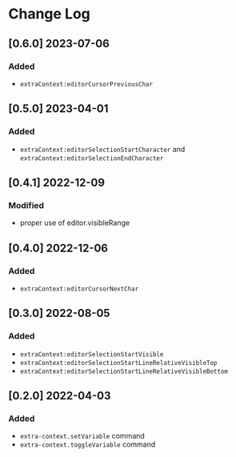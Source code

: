 # Change Log

## [0.6.0] 2023-07-06
### Added
- `extraContext:editorCursorPreviousChar`

## [0.5.0] 2023-04-01
### Added
- `extraContext:editorSelectionStartCharacter` and `extraContext:editorSelectionEndCharacter`

## [0.4.1] 2022-12-09
### Modified
- proper use of editor.visibleRange

## [0.4.0] 2022-12-06
### Added
- `extraContext:editorCursorNextChar`

## [0.3.0] 2022-08-05
### Added
- `extraContext:editorSelectionStartVisible`
- `extraContext:editorSelectionStartLineRelativeVisibleTop`
- `extraContext:editorSelectionStartLineRelativeVisibleBottom`

## [0.2.0] 2022-04-03
### Added
- `extra-context.setVariable` command
- `extra-context.toggleVariable` command
